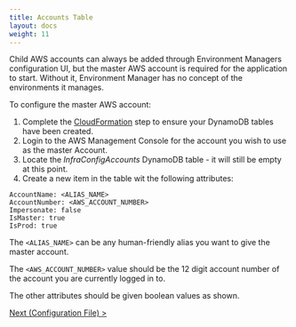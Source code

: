 ```yaml
---
title: Accounts Table
layout: docs
weight: 11
---
```


Child AWS accounts can always be added through Environment Managers configuration UI, but the master AWS account is required for the application to start. Without it, Environment Manager has no concept of the environments it manages.

To configure the master AWS account:

1. Complete the [CloudFormation](/environment-manager/docs/app-setup/cloud-formation) step to ensure your DynamoDB tables have been created.
1. Login to the AWS Management Console for the account you wish to use as the master Account.
1. Locate the _InfraConfigAccounts_ DynamoDB table - it will still be empty at this point. 
1. Create a new item in the table wit the following attributes:

```
AccountName: <ALIAS_NAME>  
AccountNumber: <AWS_ACCOUNT_NUMBER>  
Impersonate: false  
IsMaster: true  
IsProd: true  
```

The `<ALIAS_NAME>` can be any human-friendly alias you want to give the master account.  

The `<AWS_ACCOUNT_NUMBER>` value should be the 12 digit account number of the account you are currently logged in to.

The other attributes should be given boolean values as shown.

[Next (Configuration File) >](/environment-manager/docs/app-setup/config-file)
